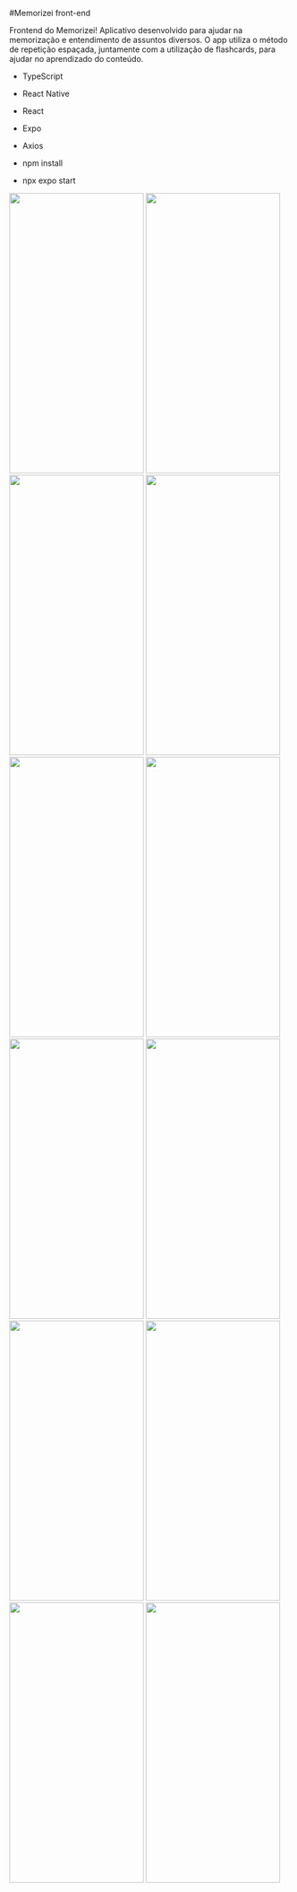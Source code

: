 #Memorizei front-end

Frontend do Memorizei! Aplicativo desenvolvido para ajudar na memorização e entendimento de assuntos diversos. O app utiliza o método de repetição espaçada, juntamente com a utilização de flashcards, para ajudar no aprendizado do conteúdo.

- TypeScript
- React Native
- React
- Expo
- Axios


- npm install
- npx expo start


<div style=flex>
  <img src="https://github.com/kayane-developer/memorizei-front/assets/84989331/678d2d05-0a75-4af2-9b5e-3ce941ebe61c" height=500 width=240/>
  <img src="https://github.com/kayane-developer/memorizei-front/assets/84989331/4b560a47-29de-4de0-978b-c18187984738" height=500 width=240/>
  <img src="https://github.com/kayane-developer/memorizei-front/assets/84989331/6b7c8332-ff79-478c-9a30-3f5f3582c42d" height=500 width=240/>
  <img src="https://github.com/kayane-developer/memorizei-front/assets/84989331/aac25ed0-9f1d-45d3-9069-534de87fdca8" height=500 width=240/>
  <img src="https://github.com/kayane-developer/memorizei-front/assets/84989331/e1be0316-ad8e-4974-9c48-c830dce88a00" height=500 width=240/>
  <img src="https://github.com/kayane-developer/memorizei-front/assets/84989331/585aaf9a-1f8f-4f6d-8f47-dd01c414d0bf" height=500 width=240/>
  <img src="https://github.com/kayane-developer/memorizei-front/assets/84989331/d042f6fd-c072-4af6-b5a7-23aeab1bdb42" height=500 width=240/>
  <img src="https://github.com/kayane-developer/memorizei-front/assets/84989331/8e21581a-6cdf-44a3-bcd0-b6f160275e76" height=500 width=240/>
  <img src="https://github.com/kayane-developer/memorizei-front/assets/84989331/a3a68c60-f4be-4f6d-8b05-67cabce5700e" height=500 width=240/>
  <img src="https://github.com/kayane-developer/memorizei-front/assets/84989331/ff6aff34-6141-495e-8607-f6825f14ffff" height=500 width=240/>
  <img src="https://github.com/kayane-developer/memorizei-front/assets/84989331/82c81575-7277-400e-864f-2f0073071b8a" height=500 width=240/>
  <img src="https://github.com/kayane-developer/memorizei-front/assets/84989331/71ad3a0c-d01d-4f4d-89d7-e97ccbac5c65" height=500 width=240/>
</div>
